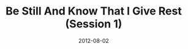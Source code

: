 ---
title: "Be Still And Know That I Give Rest (Session 1)"
speaker: "Mitch Kim"
date: "2012-08-02"
sermonUrl: "//35.190.93.184/sermons/20120802_retreat_1_mitch_kim_be_still_and_know_that_i_give_rest.mp3"
---